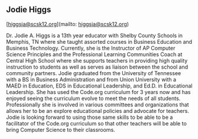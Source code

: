 ## Jodie Higgs[higgsja@scsk12.org](mailto: higgsja@scsk12.org)Dr. Jodie A. Higgs is a 13th year educator with Shelby County Schools in Memphis, TN where she taught assorted courses in Business Education and Business Technology. Currently, she is the Instructor of AP Computer Science Principles and the Professional Learning Communities Coach at Central High School where she supports teachers in providing high quality instruction to students as well as serves as liaison between the school and community partners. Jodie graduated from the University of Tennessee with a BS in Business Administration and from Union University with a MAED in Education, EDS in Educational Leadership, and Ed.D. in Educational Leadership. She has used the Code.org curriculum for 3 years now and has enjoyed seeing the curriculum evolve to meet the needs of all students. Professionally she is involved in various committees and organizations that allows her to be an explore educational policies and advocate for teachers. Jodie is looking forward to using those same skills to be able to be a facilitator of the Code.org curriculum so that other teachers will be able to bring Computer Science to their classrooms.